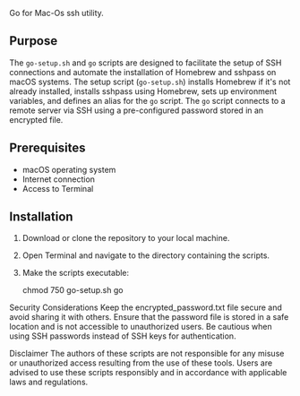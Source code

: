 Go for Mac-Os ssh utility.

Purpose
-------
The `go-setup.sh` and `go` scripts are designed to facilitate the setup of SSH connections and automate the installation of Homebrew and sshpass on macOS systems. The setup script (`go-setup.sh`) installs Homebrew if it's not already installed, installs sshpass using Homebrew, sets up environment variables, and defines an alias for the `go` script. The `go` script connects to a remote server via SSH using a pre-configured password stored in an encrypted file.

Prerequisites
-------------
- macOS operating system
- Internet connection
- Access to Terminal

Installation
------------
1. Download or clone the repository to your local machine.
2. Open Terminal and navigate to the directory containing the scripts.
3. Make the scripts executable:

   chmod 750 go-setup.sh go

Security Considerations
Keep the encrypted_password.txt file secure and avoid sharing it with others.
Ensure that the password file is stored in a safe location and is not accessible to unauthorized users.
Be cautious when using SSH passwords instead of SSH keys for authentication.

Disclaimer
The authors of these scripts are not responsible for any misuse or unauthorized access resulting from the use of these tools. Users are advised to use these scripts responsibly and in accordance with applicable laws and regulations.
